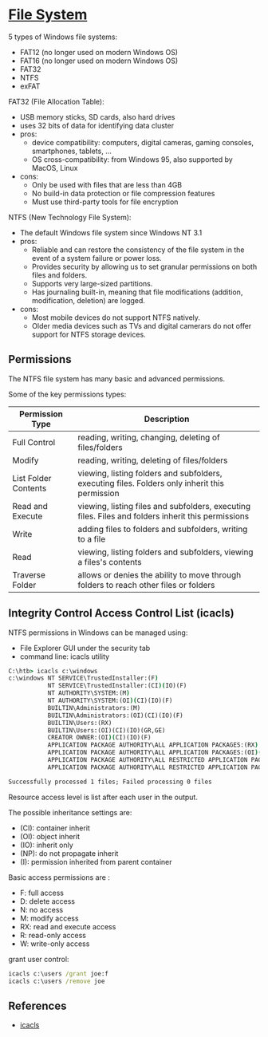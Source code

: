 # [File System](https://academy.hackthebox.com/module/49/section/456)

5 types of Windows file systems:

- FAT12 (no longer used on modern Windows OS)
- FAT16 (no longer used on modern Windows OS)
- FAT32
- NTFS
- exFAT

FAT32 (File Allocation Table):

- USB memory sticks, SD cards, also hard drives
- uses 32 bits of data for identifying data cluster
- pros:
  - device compatibility: computers, digital cameras, gaming consoles, smartphones, tablets, ...
  - OS cross-compatibility: from Windows 95, also supported by MacOS, Linux
- cons:
  - Only be used with files that are less than 4GB
  - No build-in data protection or file compression features
  - Must use third-party tools for file encryption

NTFS (New Technology File System):

- The default Windows file system since Windows NT 3.1
- pros:
  - Reliable and can restore the consistency of the file system in the event of a system failure or power loss.
  - Provides security by allowing us to set granular permissions on both files and folders.
  - Supports very large-sized partitions.
  - Has journaling built-in, meaning that file modifications (addition, modification, deletion) are logged.
- cons:
  - Most mobile devices do not support NTFS natively.
  - Older media devices such as TVs and digital camerars do not offer support for NTFS storage devices.

## Permissions

The NTFS file system has many basic and advanced permissions.

Some of the key permissions types:

|Permission Type| Description|
|---|---|
|Full Control| reading, writing, changing, deleting of files/folders|
|Modify| reading, writing, deleting of files/folders|
|List Folder Contents| viewing, listing folders and subfolders, executing files. Folders only inherit this permission|
|Read and Execute| viewing, listing files and subfolders, executing files. Files and folders inherit this permissions|
|Write| adding files to folders and subfolders, writing to a file|
|Read| viewing, listing folders and subfolders, viewing a files's contents|
|Traverse Folder| allows or denies the ability to move through folders to reach other files or folders|

## Integrity Control Access Control List (icacls)

NTFS permissions in Windows can be managed using:

- File Explorer GUI under the security tab
- command line: icacls utility

```cmd
C:\htb> icacls c:\windows
c:\windows NT SERVICE\TrustedInstaller:(F)
           NT SERVICE\TrustedInstaller:(CI)(IO)(F)
           NT AUTHORITY\SYSTEM:(M)
           NT AUTHORITY\SYSTEM:(OI)(CI)(IO)(F)
           BUILTIN\Administrators:(M)
           BUILTIN\Administrators:(OI)(CI)(IO)(F)
           BUILTIN\Users:(RX)
           BUILTIN\Users:(OI)(CI)(IO)(GR,GE)
           CREATOR OWNER:(OI)(CI)(IO)(F)
           APPLICATION PACKAGE AUTHORITY\ALL APPLICATION PACKAGES:(RX)
           APPLICATION PACKAGE AUTHORITY\ALL APPLICATION PACKAGES:(OI)(CI)(IO)(GR,GE)
           APPLICATION PACKAGE AUTHORITY\ALL RESTRICTED APPLICATION PACKAGES:(RX)
           APPLICATION PACKAGE AUTHORITY\ALL RESTRICTED APPLICATION PACKAGES:(OI)(CI)(IO)(GR,GE)

Successfully processed 1 files; Failed processing 0 files
```

Resource access level is list after each user in the output.

The possible inheritance settings are:

- (CI): container inherit
- (OI): object inherit
- (IO): inherit only
- (NP): do not propagate inherit
- (I): permission inherited from parent container

Basic access permissions are :

- F: full access
- D: delete access
- N: no access
- M: modify access
- RX: read and execute access
- R: read-only access
- W: write-only access

grant user control:

```cmd
icacls c:\users /grant joe:f
icacls c:\users /remove joe
```

## References

- [icacls](https://ss64.com/nt/icacls.html)
